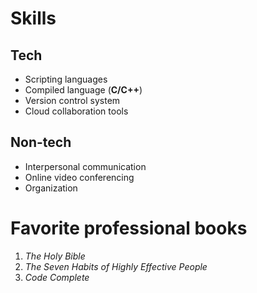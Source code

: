 # Skills

## Tech
- Scripting languages
- Compiled language (**C/C++**)
- Version control system
- Cloud collaboration tools

## Non-tech
- Interpersonal communication
- Online video conferencing
- Organization

# Favorite professional books
1. _The Holy Bible_
2. _The Seven Habits of Highly Effective People_
3. _Code Complete_
